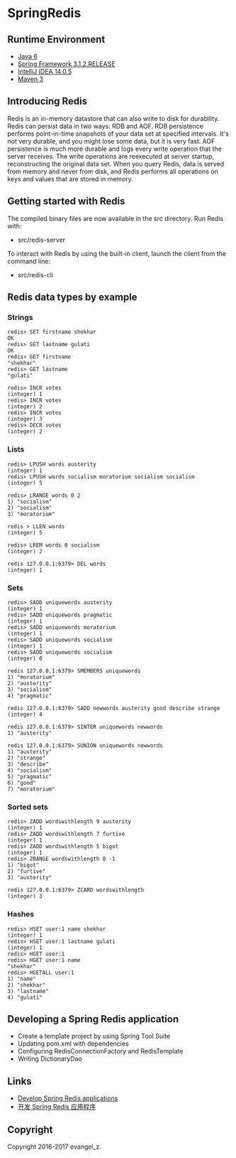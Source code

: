 # SpringRedis

## Runtime Environment

 - [Java 6](http://www.oracle.com/technetwork/java/javase/downloads/jdk6downloads-1902814.html)
 - [Spring Framework 3.1.2.RELEASE](http://projects.spring.io/spring-framework)
 - [IntelliJ IDEA 14.0.5](http://www.jetbrains.com/idea/download/index.html)
 - [Maven 3](http://maven.apache.org/)

## Introducing Redis

Redis is an in-memory datastore that can also write to disk for durability. Redis can persist data in two ways: RDB and AOF. RDB persistence performs point-in-time snapshots of your data set at specified intervals. It's not very durable, and you might lose some data, but it is very fast. AOF persistence is much more durable and logs every write operation that the server receives. The write operations are reexecuted at server startup, reconstructing the original data set. When you query Redis, data is served from memory and never from disk, and Redis performs all operations on keys and values that are stored in memory.

## Getting started with Redis

The compiled binary files are now available in the src directory. Run Redis with:
* src/redis-server

To interact with Redis by using the built-in client, launch the client from the command line:
* src/redis-cli

## Redis data types by example

### Strings

```
redis> SET firstname shekhar
OK
redis> SET lastname gulati
OK
redis> GET firstname
"shekhar"
redis> GET lastname
"gulati"

redis> INCR votes
(integer) 1
redis> INCR votes
(integer) 2
redis> INCR votes
(integer) 3
redis> DECR votes
(integer) 2
```

### Lists

```
redis> LPUSH words austerity
(integer) 1
redis> LPUSH words socialism moratorium socialism socialism
(integer) 5

redis> LRANGE words 0 2
1) "socialism"
2) "socialism"
3) "moratorium"

redis > LLEN words
(integer) 5

redis> LREM words 0 socialism
(integer) 2

redis 127.0.0.1:6379> DEL words
(integer) 1
```

### Sets

```
redis> SADD uniquewords austerity
(integer) 1
redis> SADD uniquewords pragmatic
(integer) 1
redis> SADD uniquewords moratorium
(integer) 1
redis> SADD uniquewords socialism
(integer) 1
redis> SADD uniquewords socialism
(integer) 0

redis 127.0.0.1:6379> SMEMBERS uniquewords
1) "moratorium"
2) "austerity"
3) "socialism"
4) "pragmatic"

redis 127.0.0.1:6379> SADD newwords austerity good describe strange
(integer) 4

redis 127.0.0.1:6379> SINTER uniquewords newwords
1) "austerity"

redis 127.0.0.1:6379> SUNION uniquewords newwords
1) "austerity"
2) "strange"
3) "describe"
4) "socialism"
5) "pragmatic"
6) "good"
7) "moratorium"
```

### Sorted sets

```
redis> ZADD wordswithlength 9 austerity
(integer) 1
redis> ZADD wordswithlength 7 furtive
(integer) 1
redis> ZADD wordswithlength 5 bigot
(integer) 1
redis> ZRANGE wordswithlength 0 -1
1) "bigot"
2) "furtive"
3) "austerity"

redis 127.0.0.1:6379> ZCARD wordswithlength
(integer) 3
```

### Hashes

```
redis> HSET user:1 name shekhar
(integer) 1
redis> HSET user:1 lastname gulati
(integer) 1
redis> HGET user:1
redis> HGET user:1 name
"shekhar"
redis> HGETALL user:1
1) "name"
2) "shekhar"
3) "lastname"
4) "gulati"
```

## Developing a Spring Redis application

* Create a template project by using Spring Tool Suite
* Updating pom.xml with dependencies
* Configuring RedisConnectionFactory and RedisTemplate
* Writing DictionaryDao


## Links

- [Develop Spring Redis applications](https://www.ibm.com/developerworks/library/os-springredis/index.html)
- [开发 Spring Redis 应用程序](https://www.ibm.com/developerworks/cn/java/os-springredis/)

## Copyright

Copyright 2016-2017 evangel_z.
